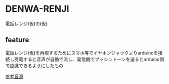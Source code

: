 # DENWA-RENJI

電話レンジ(仮)の(仮)

## feature

電話レンジ(仮)を再現するためにスマホ等でイヤホンジャックよりarduinoを接続し受電すると音声が自動で流し、発信側でプッシュトーンを送るとarduino側で認識できるようにしたもの

[参考音源](https://1drv.ms/u/s!AjrdNwEZ9ty_z1-m5D7TjeK8DFuP)
